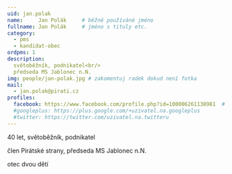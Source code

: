 ```yaml
---
uid: jan.polak
name:     Jan Polák  	# běžně používáné jméno
fullname: Jan Polák  	# jméno s tituly etc.
category:
  - pms
  - kandidat-obec
ordpms: 1
description:
  světoběžník, podnikatel<br/>
  předseda MS Jablonec n.N.
img: people/jan-polak.jpg # zakomentuj radek dokud není fotka
mail:
  - jan.polak@pirati.cz
profiles:
  facebook: https://www.facebook.com/profile.php?id=100006261138981  # pokud nema, staci smazat tuto radku
  #googleplus: https://plus.google.com/+uzivatel.na.googleplus
  #twitter: https://twitter.com/uzivatel.na.twitteru
---
```

 
40 let, světoběžník, podnikatel

člen Pirátské strany, předseda MS Jablonec n.N.

otec dvou dětí
